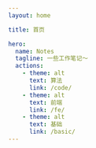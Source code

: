 ```yaml
---
layout: home

title: 首页

hero:
  name: Notes
  tagline: 一些工作笔记～
  actions:
    - theme: alt
      text: 算法
      link: /code/
    - theme: alt
      text: 前端
      link: /fe/
    - theme: alt
      text: 基础
      link: /basic/
---
```

